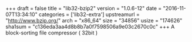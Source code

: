 +++
draft = false
title = "lib32-bzip2"
version = "1.0.6-12"
date = "2016-11-07T13:34:10"
categories = ['lib32-extra']
upstreamurl = "http://www.bzip.org/"
arch = "x86_64"
size = "34856"
usize = "174626"
sha1sum = "c136eda3aa4d8b8b7a0f7598506a9e03c2670c0c"
+++
A block-sorting file compressor ( 32bit )